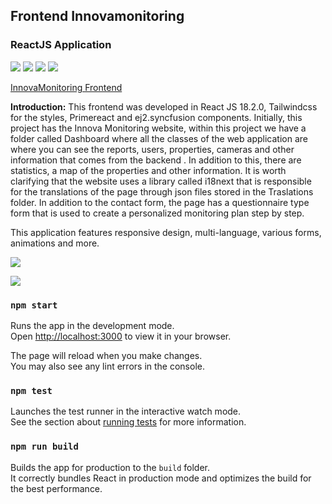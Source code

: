 ## Frontend Innovamonitoring
### ReactJS Application


![](https://img.shields.io/badge/ReactJS-18.2.0-blue) ![](https://img.shields.io/badge/Tailwindcss-blue) ![](https://img.shields.io/badge/leaftlet-1.9.4-green) ![](https://img.shields.io/badge/syncfusion/ej2-19.4.48-yellow)

[InnovaMonitoring Frontend](http:/https://innovamonitoring.net/ "InnovaMonitoring Frontend")

**Introduction:**
This frontend was developed in React JS 18.2.0, Tailwindcss for the styles, Primereact and
ej2.syncfusion components.
Initially, this project has the Innova Monitoring website, within this project we have a folder called
Dashboard where all the classes of the web application are where you can see the reports, users,
properties, cameras and other information that comes from the backend . In addition to this, there
are statistics, a map of the properties and other information.
It is worth clarifying that the website uses a library called i18next that is responsible for the
translations of the page through json files stored in the Traslations folder.
In addition to the contact form, the page has a questionnaire type form that is used to create a
personalized monitoring plan step by step. 

This application features responsive design, multi-language, various forms, animations and more.

![](https://i.imgur.com/VZPS6R9.png)



![](https://i.imgur.com/3IzceSY.png)





### `npm start`

Runs the app in the development mode.\
Open [http://localhost:3000](http://localhost:3000) to view it in your browser.

The page will reload when you make changes.\
You may also see any lint errors in the console.

### `npm test`

Launches the test runner in the interactive watch mode.\
See the section about [running tests](https://facebook.github.io/create-react-app/docs/running-tests) for more information.

### `npm run build`

Builds the app for production to the `build` folder.\
It correctly bundles React in production mode and optimizes the build for the best performance.
